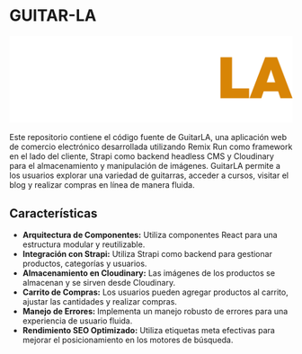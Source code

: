 # GUITAR-LA

![Icono de la aplicación](./FRONT/public/img/logo.svg)


Este repositorio contiene el código fuente de GuitarLA, una aplicación web de comercio electrónico desarrollada utilizando Remix Run como framework en el lado del cliente, Strapi como backend headless CMS y Cloudinary para el almacenamiento y manipulación de imágenes. GuitarLA permite a los usuarios explorar una variedad de guitarras, acceder a cursos, visitar el blog y realizar compras en línea de manera fluida.


## Características

- **Arquitectura de Componentes:** Utiliza componentes React para una estructura modular y reutilizable.
- **Integración con Strapi:** Utiliza Strapi como backend para gestionar productos, categorías y usuarios.
- **Almacenamiento en Cloudinary:** Las imágenes de los productos se almacenan y se sirven desde Cloudinary.
- **Carrito de Compras:** Los usuarios pueden agregar productos al carrito, ajustar las cantidades y realizar compras.
- **Manejo de Errores:** Implementa un manejo robusto de errores para una experiencia de usuario fluida.
- **Rendimiento SEO Optimizado:** Utiliza etiquetas meta efectivas para mejorar el posicionamiento en los motores de búsqueda.

